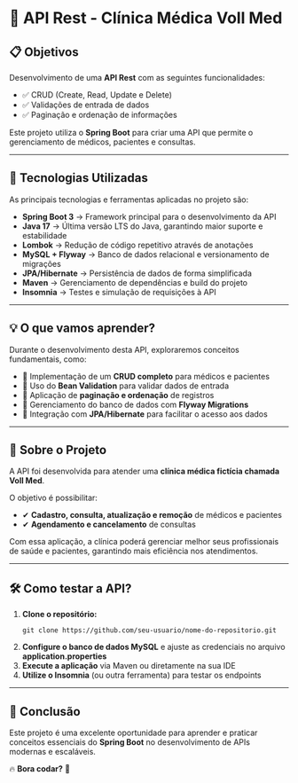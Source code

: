 # 📌 API Rest - Clínica Médica Voll Med  

## 📋 Objetivos  

<p>Desenvolvimento de uma <strong>API Rest</strong> com as seguintes funcionalidades:</p>

<ul>
  <li>✅ CRUD (Create, Read, Update e Delete)</li>
  <li>✅ Validações de entrada de dados</li>
  <li>✅ Paginação e ordenação de informações</li>
</ul>

<p>Este projeto utiliza o <strong>Spring Boot</strong> para criar uma API que permite o gerenciamento de médicos, pacientes e consultas.</p>

<hr>

## 🚀 Tecnologias Utilizadas  

<p>As principais tecnologias e ferramentas aplicadas no projeto são:</p>

<ul>
  <li><strong>Spring Boot 3</strong> → Framework principal para o desenvolvimento da API</li>
  <li><strong>Java 17</strong> → Última versão LTS do Java, garantindo maior suporte e estabilidade</li>
  <li><strong>Lombok</strong> → Redução de código repetitivo através de anotações</li>
  <li><strong>MySQL + Flyway</strong> → Banco de dados relacional e versionamento de migrações</li>
  <li><strong>JPA/Hibernate</strong> → Persistência de dados de forma simplificada</li>
  <li><strong>Maven</strong> → Gerenciamento de dependências e build do projeto</li>
  <li><strong>Insomnia</strong> → Testes e simulação de requisições à API</li>
</ul>

<hr>

## 💡 O que vamos aprender?  

<p>Durante o desenvolvimento desta API, exploraremos conceitos fundamentais, como:</p>

<ul>
  <li>🔹 Implementação de um <strong>CRUD completo</strong> para médicos e pacientes</li>
  <li>🔹 Uso do <strong>Bean Validation</strong> para validar dados de entrada</li>
  <li>🔹 Aplicação de <strong>paginação e ordenação</strong> de registros</li>
  <li>🔹 Gerenciamento do banco de dados com <strong>Flyway Migrations</strong></li>
  <li>🔹 Integração com <strong>JPA/Hibernate</strong> para facilitar o acesso aos dados</li>
</ul>

<hr>

## 🏥 Sobre o Projeto  

<p>A API foi desenvolvida para atender uma <strong>clínica médica fictícia chamada Voll Med</strong>.</p>

<p>O objetivo é possibilitar:</p>

<ul>
  <li>✔ <strong>Cadastro, consulta, atualização e remoção</strong> de médicos e pacientes</li>
  <li>✔ <strong>Agendamento e cancelamento</strong> de consultas</li>
</ul>

<p>Com essa aplicação, a clínica poderá gerenciar melhor seus profissionais de saúde e pacientes, garantindo mais eficiência nos atendimentos.</p>

<hr>

## 🛠 Como testar a API?  

<ol>
  <li><strong>Clone o repositório:</strong></li>
  <pre><code>git clone https://github.com/seu-usuario/nome-do-repositorio.git</code></pre>
  
  <li><strong>Configure o banco de dados MySQL</strong> e ajuste as credenciais no arquivo <strong>application.properties</strong></li>
  
  <li><strong>Execute a aplicação</strong> via Maven ou diretamente na sua IDE</li>
  
  <li><strong>Utilize o Insomnia</strong> (ou outra ferramenta) para testar os endpoints</li>
</ol>

<hr>

## 📌 Conclusão  

<p>Este projeto é uma excelente oportunidade para aprender e praticar conceitos essenciais do <strong>Spring Boot</strong> no desenvolvimento de APIs modernas e escaláveis.</p>

<p>🔥 <strong>Bora codar?</strong> 🚀</p>
